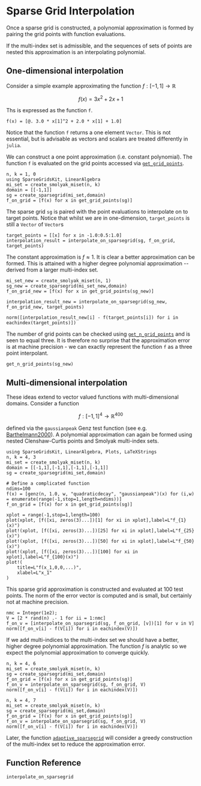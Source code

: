 # Sparse Grid Interpolation
Once a sparse grid is constructed, a polynomial approximation is formed by pairing the grid points with function evaluations.

If the multi-index set is admissible, and the sequences of sets of points are nested this approximation is an interpolating polynomial.

## One-dimensional interpolation
Consider a simple example approximating the function $f:[-1,1]\to\mathbb{R}$
```math
f(x) = 3x^2 + 2x + 1
```
Ths is expressed as the function `f`.
```@example interp1
f(x) = [@. 3.0 * x[1]^2 + 2.0 * x[1] + 1.0]
```
Notice that the function `f` returns a one element `Vector`.
This is not essential, but is advisable as vectors and scalars are treated differently in `julia`.

We can construct a one point approximation (i.e. constant polynomial).
The function `f` is evaluated on the grid points accessed via [`get_grid_points`](@ref).
```@example interp1
n, k = 1, 0
using SparseGridsKit, LinearAlgebra
mi_set = create_smolyak_miset(n, k)
domain = [[-1,1]]
sg = create_sparsegrid(mi_set,domain)
f_on_grid = [f(x) for x in get_grid_points(sg)]
```
The sparse grid `sg` is paired with the point evaluations to interpolate on to target points.
Notice that whilst we are in one-dimension, `target_points` is still a `Vector` of `Vector`s
```@example interp1
target_points = [[x] for x in -1.0:0.5:1.0]
interpolation_result = interpolate_on_sparsegrid(sg, f_on_grid, target_points)
```
The constant approximation is $f\approx 1$.
It is clear a better approximation can be formed.
This is attained with a higher degree polynomial approximation -- derived from a larger multi-index set.
```@example interp1
mi_set_new = create_smolyak_miset(n, 1)
sg_new = create_sparsegrid(mi_set_new,domain)
f_on_grid_new = [f(x) for x in get_grid_points(sg_new)]

interpolation_result_new = interpolate_on_sparsegrid(sg_new, f_on_grid_new, target_points)

norm([interpolation_result_new[i] - f(target_points[i]) for i in eachindex(target_points)])
```

The number of grid points can be checked using [`get_n_grid_points`](@ref) and is seen to equal three.
It is therefore no surprise that the approximation error is at machine precision - we can exactly represent the function `f` as a three point interpolant.
```@example interp1
get_n_grid_points(sg_new)
```
## Multi-dimensional interpolation
These ideas extend to vector valued functions with multi-dimensional domains.
Consider a function
```math
f:[-1,1]^4 \to \mathbb{R}^{400}
```
defined via the `gaussianpeak` Genz test function (see e.g. [Barthelmann2000](@cite)).
A polynomial approximation can again be formed using nested Clenshaw-Curtis points and Smolyak multi-index sets.

```@example interp4
using SparseGridsKit, LinearAlgebra, Plots, LaTeXStrings
n, k = 4, 3
mi_set = create_smolyak_miset(n, k)
domain = [[-1,1],[-1,1],[-1,1],[-1,1]]
sg = create_sparsegrid(mi_set,domain)

# Define a complicated function
ndims=100
f(x) = [genz(n, 1.0, w, "quadraticdecay", "gaussianpeak")(x) for (i,w) = enumerate(range(-1,stop=1,length=ndims))]
f_on_grid = [f(x) for x in get_grid_points(sg)]

xplot = range(-1,stop=1,length=100)
plot(xplot, [f([xi, zeros(3)...])[1] for xi in xplot],label=L"f_{1}(x)")
plot!(xplot, [f([xi, zeros(3)...])[25] for xi in xplot],label=L"f_{25}(x)")
plot!(xplot, [f([xi, zeros(3)...])[50] for xi in xplot],label=L"f_{50}(x)")
plot!(xplot, [f([xi, zeros(3)...])[100] for xi in xplot],label=L"f_{100}(x)")
plot!(
    title=L"f(x_1,0,0,...)",
    xlabel=L"x_1"
)
```
This sparse grid approximation is constructed and evaluated at $100$ test points.
The norm of the error vector is computed and is small, but certainly not at machine precision.
```@example interp4
nmc = Integer(1e2);
V = [2 * rand(n) .- 1 for ii = 1:nmc]
f_on_v = [interpolate_on_sparsegrid(sg, f_on_grid, [v])[1] for v in V]
norm([f_on_v[i] - f(V[i]) for i in eachindex(V)])
```
If we add multi-indices to the multi-index set we should have a better, higher degree polynomial approximation.
The function $f$ is analytic so we expect the polynomial approximation to converge quickly.
```@example interp4
n, k = 4, 6
mi_set = create_smolyak_miset(n, k)
sg = create_sparsegrid(mi_set,domain)
f_on_grid = [f(x) for x in get_grid_points(sg)]
f_on_v = interpolate_on_sparsegrid(sg, f_on_grid, V)
norm([f_on_v[i] - f(V[i]) for i in eachindex(V)])
```
```@example interp4
n, k = 4, 7
mi_set = create_smolyak_miset(n, k)
sg = create_sparsegrid(mi_set,domain)
f_on_grid = [f(x) for x in get_grid_points(sg)]
f_on_v = interpolate_on_sparsegrid(sg, f_on_grid, V)
norm([f_on_v[i] - f(V[i]) for i in eachindex(V)])
```
Later, the function [`adaptive_sparsegrid`](@ref) will consider a greedy construction of the multi-index set to reduce the approximation error.

## Function Reference
```@docs
interpolate_on_sparsegrid
```
